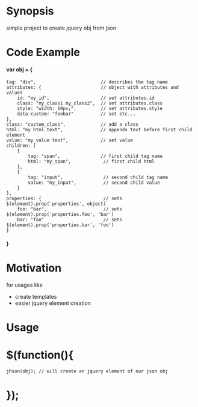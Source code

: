 # Synopsis
simple project to create jquery obj from json 
# Code Example
#### var obj = {
    tag: "div",                        // describes the tag name
    attributes: {                      // object with attributes and values
        id: "my_id",                   // set attributes.id
        class: "my_class1 my_class2",  // set attributes.class
        style: "width: 10px;",         // set attributes.style
        data-custom: "foobar"          // set etc...
    },
    class: "custom_class",             // add a class
    html: "my html text",              // appends text before first child element
    value: "my value text",            // set value
    children: [
        {
            tag: "span",               // first child tag name
            html: "my_span",            // first child html
        },
        {
            tag: "input",               // second child tag name
            value: "my_input",          // second child value
        }
    ],
    properties: {                       // sets $(element).prop('properties', object)
        foo: "bar",                     // sets $(element).prop('properties.foo', 'bar')
        bar: "foo"                      // sets $(element).prop('properties.bar', 'foo')
    }
#### }
# Motivation

for usages like
- create templates
- easier jquery element creation


# Usage
# $(function(){
    jhson(obj); // will create an jquery element of our json obj
# });